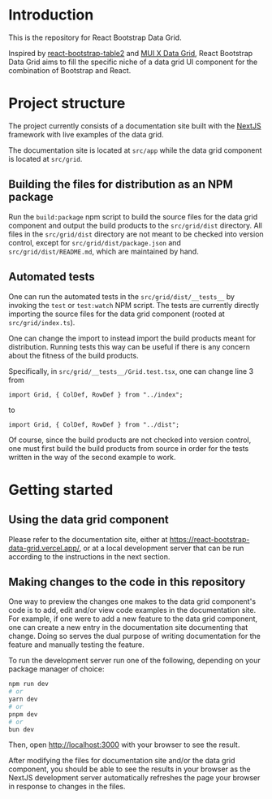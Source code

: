 # Introduction

This is the repository for React Bootstrap Data Grid.

Inspired by [react-bootstrap-table2](https://react-bootstrap-table.github.io/react-bootstrap-table2/)
and [MUI X Data Grid](https://mui.com/x/react-data-grid/),
React Bootstrap Data Grid aims to fill the specific niche of a data grid
UI component for the combination of Bootstrap and React.

# Project structure

The project currently consists of a documentation site built with the [NextJS](https://nextjs.org) framework with live
examples of the data grid.

The documentation site is located at `src/app` while the data grid component is located at `src/grid`.

## Building the files for distribution as an NPM package

Run the `build:package` npm script to build the source files for the data grid component and output the build products
to the `src/grid/dist` directory. All files in the `src/grid/dist` directory are not meant to be checked into version
control, except for `src/grid/dist/package.json` and `src/grid/dist/README.md`, which are maintained by hand.

## Automated tests

One can run the automated tests in the `src/grid/dist/__tests__` by invoking the `test` or `test:watch` NPM script. The
tests are currently directly importing the source files for the data grid component (rooted at `src/grid/index.ts`).

One can change the import to instead import the build products meant for distribution. Running tests this way can be
useful if there is any concern about the fitness of the build products.

Specifically, in `src/grid/__tests__/Grid.test.tsx`, one can change line 3 from

```tsx
import Grid, { ColDef, RowDef } from "../index";
```

to

```tsx
import Grid, { ColDef, RowDef } from "../dist";
```

Of course, since the build products are not checked into version control, one must first build the build products from
source in order for the tests written in the way of the second example to work.

# Getting started

## Using the data grid component

Please refer to the documentation site, either at https://react-bootstrap-data-grid.vercel.app/, or at a local
development server that can be run according to the instructions in the next section.

## Making changes to the code in this repository

One way to preview the changes one makes to the data grid component's code is to add, edit and/or view code examples in
the documentation site. For example, if one were to add a new feature to the data grid component, one can create a new
entry in the documentation site documenting that change. Doing so serves the dual purpose of writing documentation for
the feature and manually testing the feature.

To run the development server run one of the following, depending on your package manager of choice:

```bash
npm run dev
# or
yarn dev
# or
pnpm dev
# or
bun dev
```

Then, open [http://localhost:3000](http://localhost:3000) with your browser to see the result.

After modifying the files for documentation site and/or the data grid component, you should be able to see the results
in your browser as the NextJS development server automatically refreshes the page your browser in response to changes
in the files.
